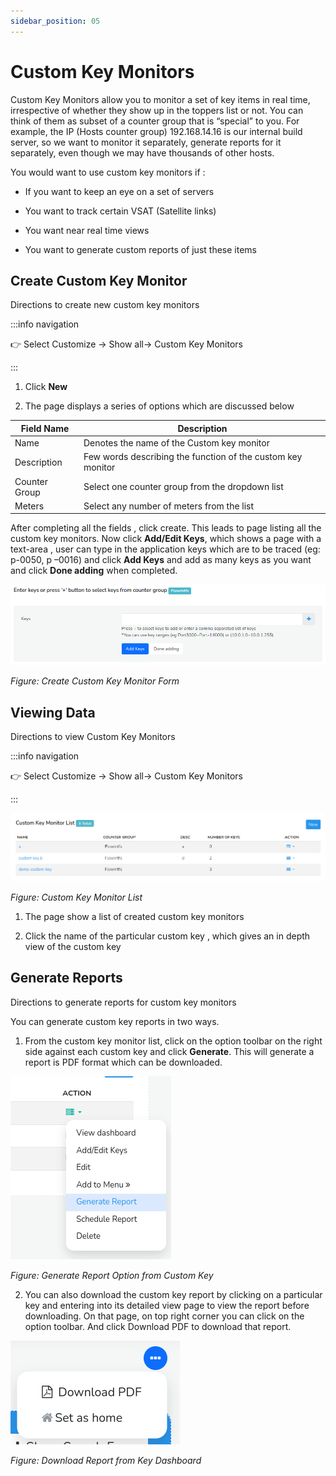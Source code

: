 ```yaml
---
sidebar_position: 05
---
```


# Custom Key Monitors

Custom Key Monitors allow you to monitor a set of key items in real time,
irrespective of whether they show up in the toppers list or not. You can
think of them as subset of a counter group that is “special” to you. For
example, the IP (Hosts counter group) 192.168.14.16 is our internal
build server, so we want to monitor it separately, generate reports for
it separately, even though we may have thousands of other hosts.

You would want to use custom key monitors if :  

- If you want to keep an eye on a set of servers  

- You want to track certain VSAT (Satellite links)  

- You want near real time views  

- You want to generate custom reports of just these items

## Create Custom Key Monitor

Directions to create new custom key monitors

:::info navigation

:point_right: Select Customize &rarr; Show all&rarr; Custom Key Monitors

:::

1. Click **New**  

2. The page displays a series of options which are discussed below

| Field Name    | Description                                                 |
| ------------- | ----------------------------------------------------------- |
| Name          | Denotes the name of the Custom key monitor                  |
| Description   | Few words describing the function of the custom key monitor |
| Counter Group | Select one counter group from the dropdown list             |
| Meters        | Select any number of meters from the list                   |

After completing all the fields , click create. This leads to page listing all the custom key monitors. Now click **Add/Edit Keys**, which shows a page with a text-area , user
can type in the application keys which are to be traced (eg: p-0050, p
–0016) and click **Add Keys** and add as many keys as you want and click **Done adding** when completed.

![](images/ckeymonitor.png)

*Figure: Create Custom Key Monitor Form*

## Viewing Data

Directions to view Custom Key Monitors

:::info navigation

:point_right: Select Customize &rarr; Show all&rarr; Custom Key Monitors

:::

![](images/ckeymonitorlist.png)

*Figure: Custom Key Monitor List*

1. The page show a list of created custom key monitors  

2. Click the name of the particular custom key , which gives an in depth
   view of the custom key

## Generate Reports

Directions to generate reports for custom key monitors

You can generate custom key reports in two ways.

1) From the custom key monitor list, click on the option toolbar on the right side against each custom key and click **Generate**. This will generate a report is PDF format which can be downloaded.

![](images/generatereportckey.png)

*Figure: Generate Report Option from Custom Key*

2) You can also download the custom key report by clicking on a particular key and entering into its detailed view page to view the report before downloading. On that page, on top right corner you can click on the option toolbar. And click Download PDF to download that report.

![](images/ckeyreport.png)

*Figure: Download Report from Key Dashboard*
